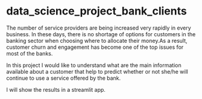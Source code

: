 # data_science_project_bank_clients

The number of service providers are being increased very rapidly in every business. In these days, there is no shortage of options for customers in the banking sector when choosing where to allocate their money.As a result, customer churn and engagement has become one of the top issues for most of the banks. 

In this project I would like to understand what are the main information available about a customer that help to predict whether or not she/he will continue to use a service offered by the bank.

I will show the results in a streamlit app.
